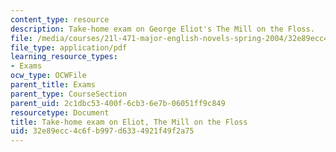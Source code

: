 ```yaml
---
content_type: resource
description: Take-home exam on George Eliot's The Mill on the Floss.
file: /media/courses/21l-471-major-english-novels-spring-2004/32e89ecc4c6fb997d6334921f49f2a75_t_h_exam4eliot.pdf
file_type: application/pdf
learning_resource_types:
- Exams
ocw_type: OCWFile
parent_title: Exams
parent_type: CourseSection
parent_uid: 2c1dbc53-400f-6cb3-6e7b-06051ff9c849
resourcetype: Document
title: Take-home exam on Eliot, The Mill on the Floss
uid: 32e89ecc-4c6f-b997-d633-4921f49f2a75
---
```

